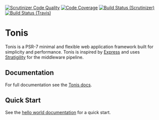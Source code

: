 [![Scrutinizer Code Quality](https://scrutinizer-ci.com/g/tonis-io/tonis/badges/quality-score.png?b=master)](https://scrutinizer-ci.com/g/tonis-io/tonis/?branch=master)
[![Code Coverage](https://scrutinizer-ci.com/g/tonis-io/tonis/badges/coverage.png?b=master)](https://scrutinizer-ci.com/g/tonis-io/tonis/?branch=master)
[![Build Status (Scrutinizer)](https://scrutinizer-ci.com/g/tonis-io/tonis/badges/build.png?b=master)](https://scrutinizer-ci.com/g/tonis-io/tonis/build-status/master)
[![Build Status (Travis)](https://travis-ci.org/tonis-io/tonis.svg?branch=master)](https://travis-ci.org/tonis-io/tonis)

# Tonis

Tonis is a PSR-7 minimal and flexible web application framework built for simplicity and performance. Tonis is inspired by 
[Express](http://expressjs.com/) and uses [Stratigility](https://github.com/zendframework/zend-stratigility) for the 
middleware pipeline.

Documentation
-------------

For full documentation see the [Tonis docs](http://docs.tonis.io).

Quick Start
-----------

See the [hello world documentation](http://docs.tonis.io/getting-started/hello-world) for a quick start.
